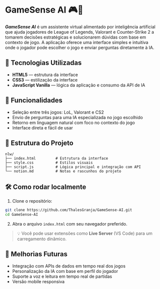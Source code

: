 # GameSense AI 🎮🤖

***GameSense AI*** é um assistente virtual alimentado por inteligência artificial que ajuda jogadores de League of Legends, Valorant e Counter-Strike 2 a tomarem decisões estratégicas e solucionarem dúvidas com base em contexto de jogo. A aplicação oferece uma interface simples e intuitiva onde o jogador pode escolher o jogo e enviar perguntas diretamente à IA.

## 🚀 Tecnologias Utilizadas

- **HTML5** — estrutura da interface
- **CSS3** — estilização da interface
- **JavaScript Vanilla** — lógica da aplicação e consumo da API de IA

## 🧠 Funcionalidades

- Seleção entre três jogos: LoL, Valorant e CS2
- Envio de perguntas para uma IA especializada no jogo escolhido
- Retorno em linguagem natural com foco no contexto do jogo
- Interface direta e fácil de usar

## 📁 Estrutura do Projeto

```
nlw/
├── index.html         # Estrutura da interface
├── style.css          # Estilos visuais
├── script.js          # Lógica principal e integração com API
└── notion.md          # Notas e rascunhos do projeto
```

## 🛠️ Como rodar localmente

1. Clone o repositório:

```bash
git clone https://github.com/ThalesGranja/GameSense-AI.git
cd GameSense-AI
```

2. Abra o arquivo `index.html` com seu navegador preferido.

> 💡 Você pode usar extensões como **Live Server** (VS Code) para um carregamento dinâmico.

## 🔮 Melhorias Futuras

- Integração com APIs de dados em tempo real dos jogos
- Personalização da IA com base em perfil do jogador
- Suporte a voz e leitura em tempo real de partidas
- Versão mobile responsiva